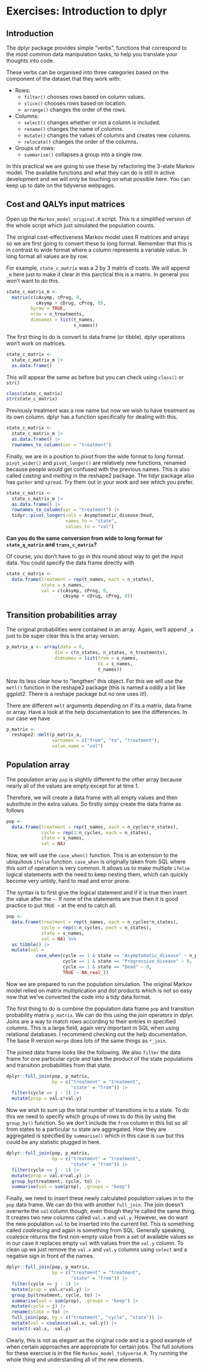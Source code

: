 # Exercises: Introduction to dplyr

## Introduction

The dplyr package provides simple “verbs”, functions that correspond to
the most common data manipulation tasks, to help you translate your
thoughts into code.

These verbs can be organised into three categories based on the
component of the dataset that they work with:

-   Rows:
    -   `filter()` chooses rows based on column values.
    -   `slice()` chooses rows based on location.
    -   `arrange()` changes the order of the rows.
-   Columns:
    -   `select()` changes whether or not a column is included.
    -   `rename()` changes the name of columns.
    -   `mutate()` changes the values of columns and creates new
        columns.
    -   `relocate()` changes the order of the columns.
-   Groups of rows:
    -   `summarise()` collapses a group into a single row.

In this practical we are going to use these by refactoring the 3-state
Markov model. The available functions and what they can do is still in
active development and we will only be touching on what possible here.
You can keep up to date on the tidyverse webpages.

## Cost and QALYs input matrices

Open up the `Markov_model_original.R` script. This is a simplified
version of the whole script which just simulated the population counts.

The original cost-effectiveness Markov model uses R matrices and arrays
so we are first going to convert these to long format. Remember that
this is in contrast to wide format where a column represents a variable
value. In long format all values are by row.

For example, `state_c_matrix` was a 2 by 3 matrix of costs. We will
append `_m` here just to make it clear in this parctical this is a
matrix. In general you won’t want to do this.

``` r
state_c_matrix_m <-
  matrix(c(cAsymp, cProg, 0,
           cAsymp + cDrug, cProg, 0),
         byrow = TRUE,
         nrow = n_treatments,
         dimnames = list(t_names,
                         s_names))
```

The first thing to do is convert to data frame (or tibble). dplyr
operations won’t work on matrices.

``` r
state_c_matrix <-
  state_c_matrix_m |>
  as.data.frame()
```

This will appear the same as before but you can check using `class()` or
`str()`

``` r
class(state_c_matrix)
str(state_c_matrix)
```

Previously treatment was a row name but now we wish to have treatment as
its own column. dplyr has a function specifically for dealing with this.

``` r
state_c_matrix <-
  state_c_matrix_m |>
  as.data.frame() |>
  rownames_to_column(var = "treatment")
```

Finally, we are in a position to *pivot* from the wide format to long
format. `pivot_wider()` and `pivot_longer()` are relatively new
functions, renamed because people would get confused with the previous
names. This is also called *casting* and *melting* in the reshape2
package. The tidyr package also has `gather` and `spread`. Try them out
in your work and see which you prefer.

``` r
state_c_matrix <-
  state_c_matrix_m |>
  as.data.frame() |>
  rownames_to_column(var = "treatment") |>
  tidyr::pivot_longer(cols = Asymptomatic_disease:Dead,
                      names_to = "state",
                      values_to = "val")
```

**Can you do the same conversion from wide to long format for
`state_q_matrix` and `trans_c_matrix`?**

Of course, you don’t have to go in this round about way to get the input
data. You could specify the data frame directly with

``` r
state_c_matrix <-
  data.frame(treatment = rep(t_names, each = n_states),
             state = s_names,
             val = c(cAsymp, cProg, 0,
                     cAsymp + cDrug, cProg, 0))
```

## Transition probabilities array

The original probabilities were contained in an array. Again, we’ll
append `_a` just to be super clear this is the array version.

``` r
p_matrix_a <- array(data = 0,
                  dim = c(n_states, n_states, n_treatments),
                  dimnames = list(from = s_names,
                                  to = s_names,
                                  t_names))
```

Now its less clear how to “lengthen” this object. For this we will use
the `metl()` function in the reshape2 package (this is named a oddly a
bit like ggplot2. There is a reshape package but no one uses it!).

There are different `melt` arguments depending on if its a matrix, data
frame or array. Have a look at the help documentation to see the
differences. In our case we have

``` r
p_matrix <-
  reshape2::melt(p_matrix_a,
                 varnames = c("from", "to", "treatment"),
                 value.name = "val")
```

## Population array

The population array `pop` is slightly different to the other array
because nearly all of the values are empty except for at time 1.

Therefore, we will create a data frame with all empty values and then
substitute in the extra values. So firstly simpy create the data frame
as follows

``` r
pop <- 
  data.frame(treatment = rep(t_names, each = n_cycles*n_states),
             cycle = rep(1:n_cycles, each = n_states),
             state = s_names,
             val = NA)
```

Now, we will use the `case_when()` function. This is an extension to the
ubiquitous `ifelse` function. `case_when` is originally taken from SQL
where this sort of operation is very common. It allows us to make
multiple `ifelse` logical statements with the need to keep nesting them,
which can quickly become very untidy, hard to read and error prone.

The syntax is to first give the logical statement and if it is true then
insert the value after the `~`. If none of the statements are true then
it is good practice to put `TRUE ~` at the end to catch all.

``` r
pop <- 
  data.frame(treatment = rep(t_names, each = n_cycles*n_states),
             cycle = rep(1:n_cycles, each = n_states),
             state = s_names,
             val = NA) %>% 
  as_tibble() |> 
  mutate(val = 
           case_when(cycle == 1 & state == "Asymptomatic_disease" ~ n_pop,
                     cycle == 1 & state == "Progressive_disease" ~ 0,
                     cycle == 1 & state == "Dead" ~ 0,
                     TRUE ~ NA_real_))
```

Now we are prepared to run the population simulation. The original
Markov model relied on matrix multiplication and dot products which is
not so easy now that we’ve converted the code into a tidy data format.

The first thing to do is combine the population data frame `pop` and
transition probability matrix `p_matrix`. We can do this using the
*join* operators in dplyr. Joins are a way to match rows according to
their entries in specified columns. This is a large field, again very
important in SQL when using relational databases. I recommend checking
out the help documentation. The base R version `merge` does lots of the
same things as `*_join`.

The joined data frame looks like the following. We also `filter` the
data frame for one particular cycle and take the product of the state
populations and transition probabilities from that state.

``` r
dplyr::full_join(pop, p_matrix,
                 by = c("treatment" = "treatment",
                        "state" = "from")) |>
  filter(cycle == j - 1) |> 
  mutate(prop = val.x*val.y) 
```

Now we wish to sum up the total number of transitions in to a state. To
do this we need to specify which groups of rows to do this by using the
`group_by()` function. So we don’t include the `from` column in this
list so all from states to a particular `to` state are aggregated. How
they are aggregated is specified by `summarise()` which in this case is
`sum` but this could be any statistic plugged in here.

``` r
dplyr::full_join(pop, p_matrix,
                 by = c("treatment" = "treatment",
                        "state" = "from")) |>
  filter(cycle == j - 1) |> 
  mutate(prop = val.x*val.y) |>
  group_by(treatment, cycle, to) |>
  summarise(val = sum(prop), .groups = "keep") 
```

Finally, we need to insert these newly calculated population values in
to the `pop` data frame. We can do this with another `full_join`. The
join doesn’t overwrite the `val` column though, even though they’re
called the same thing. It creates two new columns called `val.x` and
`val.y`. However, we do want the new population `val` to be inserted
into the current list. This is something called *coalescing* and again
is something from SQL. Generally speaking, coalesce returns the first
non-empty value from a set of available values so in our case it
replaces empty `val` with values from the `val.y` column. To clean up we
just remove the `val.x` and `val.y` columns using `select` and a
negative sign in front of the names.

``` r
dplyr::full_join(pop, p_matrix,
                 by = c("treatment" = "treatment",
                        "state" = "from")) |>
  filter(cycle == j - 1) |> 
  mutate(prop = val.x*val.y) |>
  group_by(treatment, cycle, to) |>
  summarise(val = sum(prop), .groups = "keep") |> 
  mutate(cycle = j) |> 
  rename(state = to) |> 
  full_join(pop, by = c("treatment", "cycle", "state")) |> 
  mutate(val = coalesce(val.x, val.y)) |>
  select(-val.x, -val.y)
```

Clearly, this is not as elegant as the original code and is a good
example of when certain approaches are appropriate for certain jobs. The
full solutions for these exercise is in the file
`Markov_model_tidyverse.R`. Try running the whole thing and
understanding all of the new elements.
